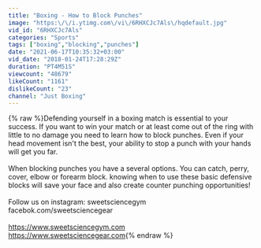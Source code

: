 ```yaml
---
title: "Boxing - How to Block Punches"
image: "https:\/\/i.ytimg.com\/vi\/6RHXCJc7Als\/hqdefault.jpg"
vid_id: "6RHXCJc7Als"
categories: "Sports"
tags: ["boxing","blocking","punches"]
date: "2021-06-17T10:35:32+03:00"
vid_date: "2018-01-24T17:28:29Z"
duration: "PT4M51S"
viewcount: "48679"
likeCount: "1161"
dislikeCount: "23"
channel: "Just Boxing"
---
```

{% raw %}Defending yourself in a boxing match is essential to your success. If you want to win your match or at least come out of the ring with little to no damage you need to learn how to block punches.  Even if your head movement isn't the best, your ability to stop a punch with your hands will get you far.<br /><br />When blocking punches you have a several options. You can catch, perry, cover, elbow or forearm block. knowing when to use these basic defensive blocks will save your face and also create counter punching opportunities!<br /><br />Follow us on instagram: sweetsciencegym<br />facebok.com/sweetsciencegear<br /><br /><a rel="nofollow" target="blank" href="https://www.sweetsciencegym.com">https://www.sweetsciencegym.com</a><br /><a rel="nofollow" target="blank" href="https://www.sweetsciencegear.com">https://www.sweetsciencegear.com</a>{% endraw %}
